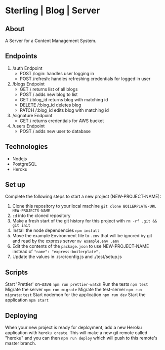# Sterling | Blog | Server

## About

A Server for a Content Management System.

## Endpoints

1. /auth Endpoint
   - POST /login: handles user logging in
   - POST /refresh: handles refreshing credentials for logged in user
2. /blogs Endpoint
   - GET / returns list of all blogs
   - POST / adds new blog to list
   - GET /:blog_id returns blog with matching id
   - DELETE /:blog_id deletes blog
   - PATCH /:blog_id edits blog with matching id
3. /signature Endpoint
   - GET / returns credentials for AWS bucket
4. /users Endpoint
   - POST / adds new user to database

## Technologies

- Nodejs
- PostgreSQL
- Heroku

## Set up

Complete the following steps to start a new project (NEW-PROJECT-NAME):

1. Clone this repository to your local machine `git clone BOILERPLATE-URL NEW-PROJECTS-NAME`
2. `cd` into the cloned repository
3. Make a fresh start of the git history for this project with `rm -rf .git && git init`
4. Install the node dependencies `npm install`
5. Move the example Environment file to `.env` that will be ignored by git and read by the express server `mv example.env .env`
6. Edit the contents of the `package.json` to use NEW-PROJECT-NAME instead of `"name": "express-boilerplate",`
7. Update the values in ./src/config.js and ./test/setup.js

## Scripts

Start 'Prettier' on-save `npm run prettier-watch`
Run the tests `npm test`
Migrate the server `npm run migrate`
Migrate the test-server `npm run migrate:test`
Start nodemon for the application `npm run dev`
Start the application `npm start`

## Deploying

When your new project is ready for deployment, add a new Heroku application with `heroku create`. This will make a new git remote called "heroku" and you can then `npm run deploy` which will push to this remote's master branch.
